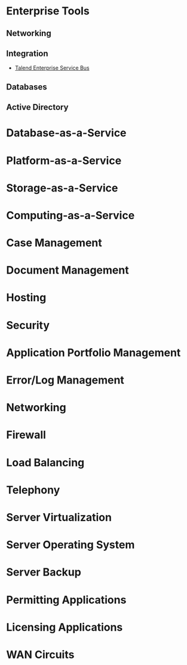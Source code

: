 # Enterprise Tools

## Networking

## Integration

- [Talend Enterprise Service Bus](https://www.talend.com/products/application-integration/data-services-platform/)

## Databases


## Active Directory


# Database-as-a-Service

# Platform-as-a-Service

# Storage-as-a-Service

# Computing-as-a-Service

# Case Management

# Document Management

# Hosting

# Security

# Application Portfolio Management

# Error/Log Management

# Networking

# Firewall

# Load Balancing

# Telephony

# Server Virtualization

# Server Operating System

# Server Backup

# Permitting Applications

# Licensing Applications

# WAN Circuits

